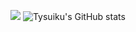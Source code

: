 [<img src="https://puu.sh/JD4aB/7e3925b030.gif">](https://www.youtube.com/@tysuiku)
![Tysuiku's GitHub stats](https://github-readme-stats.vercel.app/api?username=Tysuiku&show_icons=true&theme=radical)




